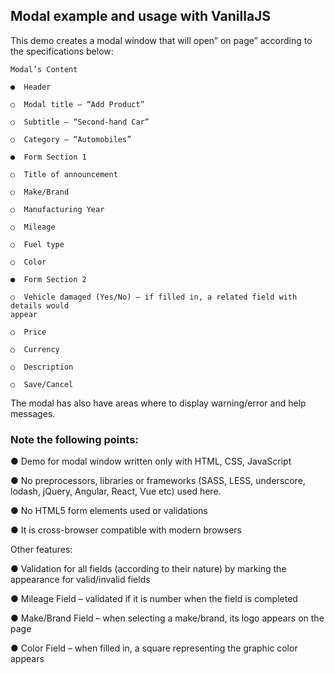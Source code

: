 
  ## Modal example and usage with VanillaJS
     
  This demo creates a modal window that will open” on page” according to the specifications below: 
     
    Modal’s Content 
     
    ●  Header 
     
    ○  Modal title – “Add Product” 
     
    ○  Subtitle – “Second-hand Car” 
     
    ○  Category – “Automobiles” 
     
    ●  Form Section 1 
     
    ○  Title of announcement 
     
    ○  Make/Brand 
     
    ○  Manufacturing Year 
     
    ○  Mileage 
     
    ○  Fuel type 
     
    ○  Color 
     
    ●  Form Section 2 
     
    ○  Vehicle damaged (Yes/No) – if filled in, a related field with details would 
    appear 
     
    ○  Price 
     
    ○  Currency 
     
    ○  Description 
     
    ○  Save/Cancel 
     
  The modal has also have areas where to display warning/error and help messages. 

 ### Note the following points: 
  
●  Demo for modal window written only with HTML, CSS, JavaScript

●  No preprocessors, libraries or frameworks (SASS, LESS, underscore, lodash, jQuery, Angular, React, Vue etc) used here. 

●  No HTML5 form elements used or validations 

●  It is cross-browser compatible with modern browsers


  Other features: 


●  Validation  for  all  fields  (according  to  their  nature)  by  marking  the  appearance  for 
valid/invalid fields 

 
●  Mileage Field – validated if it is number when the field is completed 

 
●  Make/Brand  Field  –  when  selecting  a  make/brand,  its  logo appears on the page 

 
●  Color Field – when filled in, a square representing the graphic color appears 

